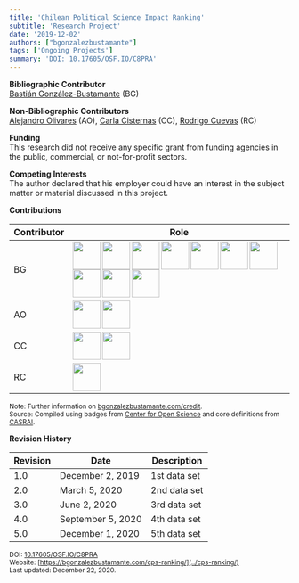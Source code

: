 ```yaml
---
title: 'Chilean Political Science Impact Ranking'
subtitle: 'Research Project'
date: '2019-12-02'
authors: ["bgonzalezbustamante"]
tags: ['Ongoing Projects']
summary: 'DOI: 10.17605/OSF.IO/C8PRA'
---
```


**Bibliographic Contributor** <br />
[Bastián González-Bustamante](../../) (BG)

**Non-Bibliographic Contributors** <br />
[Alejandro Olivares](../../authors/aolivares) (AO), [Carla Cisternas](../../authors/ccisternas) (CC), [Rodrigo Cuevas](../../authors/rcuevas) (RC)

**Funding** <br />
This research did not receive any specific grant from funding agencies in the public, commercial, or not-for-profit sectors.

**Competing Interests** <br />
The author declared that his employer could have an interest in the subject matter or material discussed in this project.

**Contributions** 

| Contributor | Role |
|---|---|
| BG | [<img src="../../credit/conceptualization.png" align="left" width="50" />](../../credit/conceptualization.png) [<img src="../../credit/data_curation.png" align="left" width="50" />](../../credit/data_curation.png) [<img src="../../credit/formal_analysis.png" align="left" width="50" />](../../credit/formal_analysis.png) [<img src="../../credit/investigation.png" align="left" width="50" />](../../credit/investigation.png) [<img src="../../credit/methodology.png" align="left" width="50" />](../../credit/methodology.png) [<img src="../../credit/project_administration.png" align="left" width="50" />](../../credit/project_administration.png) [<img src="../../credit/resources.png" align="left" width="50" />](../../credit/resources.png) [<img src="../../credit/computation.png" align="left" width="50" />](../../credit/computation.png) [<img src="../../credit/testing.png" align="left" width="50" />](../../credit/testing.png) [<img src="../../credit/data_visualization.png" align="left" width="50" />](../../credit/data_visualization.png) |
| AO | [<img src="../../credit/resources.png" align="left" width="50" />](../../credit/resources.png) [<img src="../../credit/testing.png" align="left" width="50" />](../../credit/testing.png) |
| CC | [<img src="../../credit/resources.png" align="left" width="50" />](../../credit/resources.png) [<img src="../../credit/testing.png" align="left" width="50" />](../../credit/testing.png) |
| RC | [<img src="../../credit/resources.png" align="left" width="50" />](../../credit/resources.png) |

<small>Note: Further information on [bgonzalezbustamante.com/credit](../../credit/).</small><br />
<small>Source: Compiled using badges from [Center for Open Science](https://github.com/CenterForOpenScience/open_research_badges) and core definitions from [CASRAI](https://casrai.org/credit/).</small><br />

**Revision History**

| Revision | Date | Description |
|---|---|---|
| 1.0 | December 2, 2019 | 1st data set |
| 2.0 | March 5, 2020 | 2nd data set |
| 3.0 | June 2, 2020 | 3rd data set |
| 4.0 | September 5, 2020 | 4th data set |
| 5.0 | December 1, 2020 | 5th data set |

<small>DOI: [10.17605/OSF.IO/C8PRA](http://doi.org/10.17605/OSF.IO/C8PRA)</small><br />
<small>Website: [https://bgonzalezbustamante.com/cps-ranking/](../cps-ranking/)</small><br />
<small>Last updated: December 22, 2020.</small>
